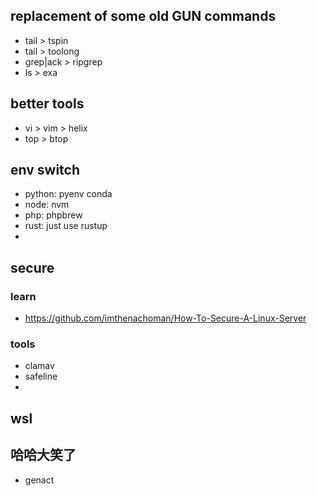 ## replacement of some old GUN commands

- tail > tspin
- tail > toolong
- grep|ack > ripgrep
- ls > exa


## better tools

- vi > vim > helix
- top > btop

## env switch

- python: pyenv conda
- node: nvm
- php: phpbrew
- rust: just use rustup
- 

## secure

### learn

- https://github.com/imthenachoman/How-To-Secure-A-Linux-Server

### tools 

- clamav
- safeline
- 

## wsl


## 哈哈大笑了
- genact
